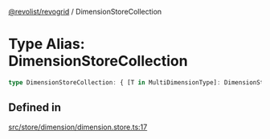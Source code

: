 [@revolist/revogrid](README.md) / DimensionStoreCollection

# Type Alias: DimensionStoreCollection

```ts
type DimensionStoreCollection: { [T in MultiDimensionType]: DimensionStore };
```

## Defined in

[src/store/dimension/dimension.store.ts:17](https://github.com/revolist/revogrid/blob/645c5b44e05a187c8aab0cf802e5a080c331a78f/src/store/dimension/dimension.store.ts#L17)
